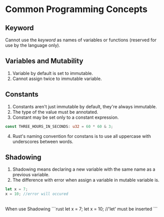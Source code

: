 # Common Programming Concepts

## Keyword
Cannot use the *keyword* as names of variables or functions (reserved for use by the language only).

## Variables and Mutability
1. Variable by default is set to immutable.
2. Cannot assign twice to immutable variable.

## Constants
1. Constants aren't just immutable by default, they're always immutable.
2. The type of the value must be annotated.
3. Constant may be set only to a constant expression.
```rust
const THREE_HOURS_IN_SECONDS: u32 = 60 * 60 & 3;
```
4. Rust's naming convention for constans is to use all uppercase with underscores between words.

## Shadowing
1. Shadowing means declaring a new variable with the same name as a previous variable.
2. The difference with error when assign a variable in mutable variable is. <br>
```rust
let x = 7;
x = 10; //error will occured
```
<br>
When use Shadowing
```rust
let x = 7;
let x = 10; //'let' must be inserted
```
